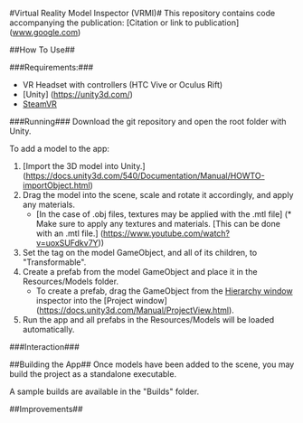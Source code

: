 #Virtual Reality Model Inspector (VRMI)#
This repository contains code accompanying the publication:
	[Citation or link to publication] (www.google.com)

##How To Use##

###Requirements:###
* VR Headset with controllers (HTC Vive or Oculus Rift)
* [Unity] (https://unity3d.com/)
* [SteamVR](https://store.steampowered.com/steamvr)

###Running###
Download the git repository and open the root folder with Unity.

To add a model to the app:
1. [Import the 3D model into Unity.] (https://docs.unity3d.com/540/Documentation/Manual/HOWTO-importObject.html)
2. Drag the model into the scene, scale and rotate it accordingly, and apply any materials.
	* [In the case of .obj files, textures may be applied with the .mtl file] (* Make sure to apply any textures and materials. [This can be done with an .mtl file.] (https://www.youtube.com/watch?v=uoxSUFdkv7Y))
3. Set the tag on the model GameObject, and all of its children, to "Transformable".
4. Create a prefab from the model GameObject and place it in the Resources/Models folder.
	* To create a prefab, drag the GameObject from the [Hierarchy window](https://docs.unity3d.com/Manual/Hierarchy.html) inspector into the [Project window] (https://docs.unity3d.com/Manual/ProjectView.html).
5. Run the app and all prefabs in the Resources/Models will be loaded automatically.

###Interaction###

##Building the App##
Once models have been added to the scene, you may build the project as a standalone executable.

A sample builds are available in the "Builds" folder.

##Improvements##
